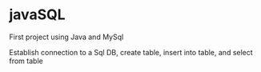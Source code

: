 # javaSQL
First project using Java and MySql

Establish connection to a Sql DB, create table, insert into table, and select from table
